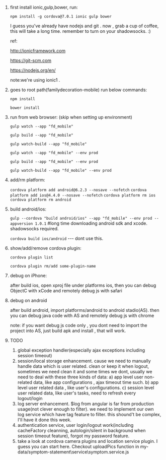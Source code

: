 1. first install ionic,gulp,bower, run:

	`npm install -g cordova@7.0.1 ionic gulp bower`

	I guess you've already have nodejs and git . now , grab a cup of coffee, this will take a long time. remember to turn on your shadowsocks. :)

	ref:

	http://ionicframework.com

	https://git-scm.com
	
	https://nodejs.org/en/

	note:we're using ionic1 .

2. goes to root path(familydecoration-mobile) run below commands:

	`npm install`

	`bower install`

3. run from web browser: (skip when setting up environment)
	
	`gulp watch --app "fd_mobile"`

	`gulp build --app "fd_mobile"`

	`gulp watch-build --app "fd_mobile"`

	`gulp watch --app "fd_mobile" --env prod`

	`gulp build --app "fd_mobile" --env prod`

	`gulp watch-build --app "fd_mobile" --env prod`

4. add/rm platform:

	`cordova platform add android@6.2.3 --nosave --nofetch`
	`cordova platform add ios@4.4.0 --nosave --nofetch`
	`cordova platform rm ios`
	`cordova platform rm android`

5. build android/ios:

	`gulp --cordova "build android/ios" --app "fd_mobile" --env prod --appversion 1.0.1`   #long time downloading android sdk and xcode. shadowsocks required.

	`cordova build ios/android`   --- dont use this.

6. show/add/remove cordova plugin:

	`cordova plugin list`

	`cordova plugin rm/add some-plugin-name`

7. debug on iPhone:
	
	after build ios, open xproj file under platforms ios, then you can debug ObjectC with xCode and remotely debug js with safari

8. debug on android

	after build android, import platforms/android to android stadio(AS). then you can debug java code with AS and remotely debug js with chrome

	note: if you want debug js code only , you dont need to import the project into AS, just build apk and install , that will work.

9. TODO
	1. global exception handler(especially ajax exceptions including session timeout)
	2. session/local storage enhancement. cause we need to manually handle data which is user related. clean or keep it when logout, sometimes we need clean it and some times we dont, usually we need to deal with these three kinds of data:
		a) app level user non-related data, like app configurations , ajax timeout time such.
		b) app level user related data , like user's configurations.
		c) session level user related data, like user's tasks, need to refresh every logout/login
	3. log server enhancement. $log from angular is far from production usage(not clever enough to filter). we need to implement our own log service which have tag feature to filter. this shound't be complex, I'll have it done this week.
	4. authentication service, user login/logout work(including cacheFactory cleanning, autologin/silent in background when session timeout feature), forgot my password feature.
	5. take a look at cordova camera plugins and location service plugin. I guess you can start here. Checkout uploadPics function in my-data/symptom-statement\service\symptom.service.js 
	
